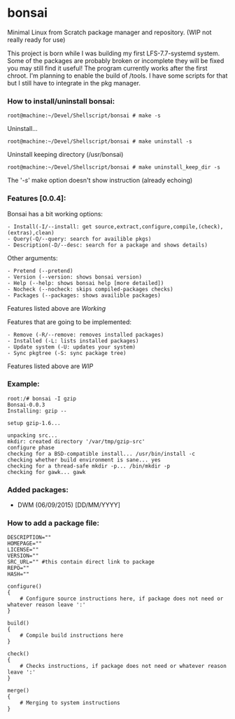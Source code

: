 # bonsai
Minimal Linux from Scratch package manager and repository. (WIP not really ready for use)

This project is born while I was building my first LFS-7.7-systemd system. Some of the packages are probably broken or incomplete they will be fixed you may still find it useful!
The program currently works after the first chroot.
I'm planning to enable the build of /tools. I have some scripts for that but I still have to integrate in the pkg manager.

### How to install/uninstall bonsai:
~~~
root@machine:~/Devel/Shellscript/bonsai # make -s
~~~

Uninstall...
~~~
root@machine:~/Devel/Shellscript/bonsai # make uninstall -s
~~~

Uninstall keeping directory (/usr/bonsai)
~~~
root@machine:~/Devel/Shellscript/bonsai # make uninstall_keep_dir -s 
~~~

The '*-s*' make option doesn't show instruction (already echoing)

### Features [0.0.4]:

Bonsai has a bit working options:
  
	- Install(-I/--install: get source,extract,configure,compile,(check),(extras),clean)
	- Query(-Q/--query: search for availible pkgs)
	- Description(-D/--desc: search for a package and shows details)

Other arguments:
  
	- Pretend (--pretend)
	- Version (--version: shows bonsai version)
	- Help (--help: shows bonsai help [more detailed])
	- Nocheck (--nocheck: skips compiled-packages checks)
	- Packages (--packages: shows availible packages) 

Features listed above are *Working*

Features that are going to be implemented:
	
	- Remove (-R/--remove: removes installed packages)
	- Installed (-L: lists installed packages)
	- Update system (-U: updates your system)
	- Sync pkgtree (-S: sync package tree)

Features listed above are *WIP*

### Example:
~~~
root:/# bonsai -I gzip
Bonsai-0.0.3
Installing: gzip --

setup gzip-1.6...

unpacking src...
mkdir: created directory '/var/tmp/gzip-src'
configure phase
checking for a BSD-compatible install... /usr/bin/install -c
checking whether build environment is sane... yes
checking for a thread-safe mkdir -p... /bin/mkdir -p
checking for gawk... gawk
~~~

### Added packages:

 - DWM (06/09/2015) [DD/MM/YYYY]

### How to add a package file:
~~~
DESCRIPTION="" 
HOMEPAGE=""
LICENSE=""
VERSION=""
SRC_URL="" #this contain direct link to package
REPO=""
HASH=""

configure()
{
	# Configure source instructions here, if package does not need or whatever reason leave ':'
}

build()
{
	# Compile build instructions here
}

check()
{
	# Checks instructions, if package does not need or whatever reason leave ':'
}

merge()
{
	# Merging to system instructions
}
~~~
